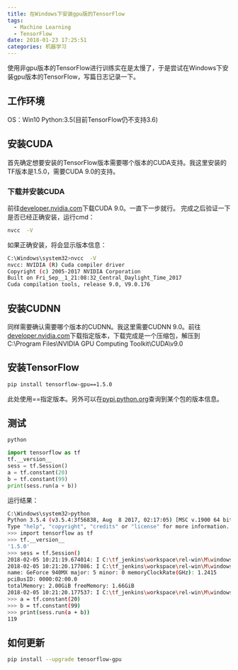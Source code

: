 ```yaml
---
title: 在Windows下安装gpu版的TensorFlow
tags:
  - Machine Learning
  - TensorFlow
date: 2018-01-23 17:25:51
categories: 机器学习
---
```

  使用非gpu版本的TensorFlow进行训练实在是太慢了，于是尝试在Windows下安装gpu版本的TensorFlow，写篇日志记录一下。
<!--more-->
## 工作环境
  OS：Win10
  Python:3.5(目前TensorFlow仍不支持3.6)
## 安装CUDA
  首先确定想要安装的TensorFlow版本需要哪个版本的CUDA支持。我这里安装的TF版本是1.5.0，需要CUDA 9.0的支持。
### 下载并安装CUDA
  前往[developer.nvidia.com](https://developer.nvidia.com/cuda-downloads)下载CUDA 9.0。一直下一步就行。
  完成之后验证一下是否已经正确安装，运行cmd：
```bash
nvcc  -V
```
如果正确安装，将会显示版本信息：
```bash
C:\Windows\system32>nvcc  -V
nvcc: NVIDIA (R) Cuda compiler driver
Copyright (c) 2005-2017 NVIDIA Corporation
Built on Fri_Sep__1_21:08:32_Central_Daylight_Time_2017
Cuda compilation tools, release 9.0, V9.0.176
```
## 安装CUDNN
  同样需要确认需要哪个版本的CUDNN。我这里需要CUDNN 9.0。前往[developer.nvidia.com](https://developer.nvidia.com/cuda-toolkit-archive)下载指定版本，下载完成是一个压缩包，解压到C:\Program Files\NVIDIA GPU Computing Toolkit\CUDA\v9.0
## 安装TensorFlow
```bash
pip install tensorflow-gpu==1.5.0
```
此处使用==指定版本。另外可以在[pypi.python.org](https://pypi.python.org/pypi)查询到某个包的版本信息。
## 测试
```bash
python
```
```python
import tensorflow as tf
tf.__version__
sess = tf.Session()
a = tf.constant(20)
b = tf.constant(99)
print(sess.run(a + b))
```
运行结果：
```bash
C:\Windows\system32>python
Python 3.5.4 (v3.5.4:3f56838, Aug  8 2017, 02:17:05) [MSC v.1900 64 bit (AMD64)] on win32
Type "help", "copyright", "credits" or "license" for more information.
>>> import tensorflow as tf
>>> tf.__version__
'1.5.0'
>>> sess = tf.Session()
2018-02-05 10:21:19.674014: I C:\tf_jenkins\workspace\rel-win\M\windows-gpu\PY\35\tensorflow\core\platform\cpu_feature_guard.cc:137] Your CPU supports instructions that this TensorFlow binary was not compiled to use: AVX AVX2
2018-02-05 10:21:20.177086: I C:\tf_jenkins\workspace\rel-win\M\windows-gpu\PY\35\tensorflow\core\common_runtime\gpu\gpu_device.cc:1105] Found device 0 with properties:
name: GeForce 940MX major: 5 minor: 0 memoryClockRate(GHz): 1.2415
pciBusID: 0000:02:00.0
totalMemory: 2.00GiB freeMemory: 1.66GiB
2018-02-05 10:21:20.177537: I C:\tf_jenkins\workspace\rel-win\M\windows-gpu\PY\35\tensorflow\core\common_runtime\gpu\gpu_device.cc:1195] Creating TensorFlow device (/device:GPU:0) -> (device: 0, name: GeForce 940MX, pci bus id: 0000:02:00.0, compute capability: 5.0)
>>> a = tf.constant(20)
>>> b = tf.constant(99)
>>> print(sess.run(a + b))
119
```
## 如何更新
```bash
pip install --upgrade tensorflow-gpu
```